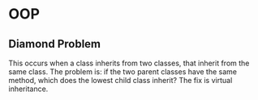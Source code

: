 # OOP

## Diamond Problem

This occurs when a class inherits from two classes, that inherit from the same class. The problem is: if the two parent classes have the same method, which does the lowest child class inherit? The fix is virtual inheritance.




